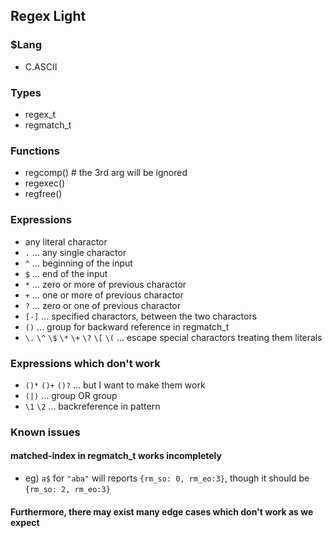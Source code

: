 ## Regex Light

### $Lang
- C.ASCII

### Types
- regex_t
- regmatch_t

### Functions
- regcomp() # the 3rd arg will be ignored
- regexec()
- regfree()

### Expressions
- any literal charactor
- `.` ... any single charactor
- `^` ... beginning of the input
- `$` ... end of the input
- `*` ... zero or more of previous charactor
- `+` ... one or more of previous charactor
- `?` ... zero or one of previous charactor
- `[-]` ... specified charactors, between the two charactors
- `()` ... group for backward reference in regmatch_t
- `\.` `\^` `\$` `\*` `\+` `\?` `\[` `\(` ... escape special charactors treating them literals

### Expressions which don't work
- `()*` `()+` `()?` ... but I want to make them work
- `(|)` ... group OR group
- `\1` `\2` ... backreference in pattern

### Known issues
#### matched-index in regmatch_t works incompletely
- eg) `a$` for `"aba"` will reports `{rm_so: 0, rm_eo:3}`, though it should be `{rm_so: 2, rm_eo:3}`

#### Furthermore, there may exist many edge cases which don't work as we expect
